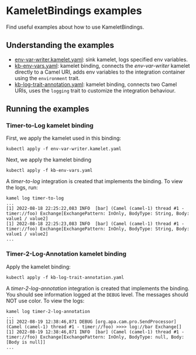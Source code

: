 # KameletBindings examples

Find useful examples about how to use KameletBindings.

## Understanding the examples
- [env-var-writer.kamelet.yaml](./env-var-writer.kamelet.yaml): sink kamelet, logs specified env variables.
- [kb-env-vars.yaml](./kb-env-vars.yaml): kamelet binding, connects the _env-var-writer_ kamelet directly to a Camel URI, adds env variables to the integration container using the `environment` trait.
- [kb-log-trait-annotation.yaml](./kb-log-trait-annotation.yaml): kamelet binding, connects two Camel URIs, uses the `logging` trait to customize the integration behaviour.

## Running the examples
### Timer-to-Log kamelet binding
First, we apply the kamelet used in this binding:
```
kubectl apply -f env-var-writer.kamelet.yaml
```

Next, we apply the kamelet binding
```
kubectl apply -f kb-env-vars.yaml
```
A _timer-to-log_ integration is created that implements the binding. To view the logs, run:
```
kamel log timer-to-log
...
[1] 2022-08-18 22:25:22,083 INFO  [bar] (Camel (camel-1) thread #1 - timer://foo) Exchange[ExchangePattern: InOnly, BodyType: String, Body: value1 / value2]
[1] 2022-08-18 22:25:23,083 INFO  [bar] (Camel (camel-1) thread #1 - timer://foo) Exchange[ExchangePattern: InOnly, BodyType: String, Body: value1 / value2]
...
```

### Timer-2-Log-Annotation kamelet binding
Apply the kamelet binding:
```
kubectl apply -f kb-log-trait-annotation.yaml
```
A _timer-2-log-annotation_ integration is created that implements the binding. You should see information logged at the `DEBUG` level. The messages should NOT use color. To view the logs:
```
kamel log timer-2-log-annotation
...
[1] 2022-08-19 12:38:46,871 DEBUG [org.apa.cam.pro.SendProcessor] (Camel (camel-1) thread #1 - timer://foo) >>>> log://bar Exchange[]
[1] 2022-08-19 12:38:46,871 INFO  [bar] (Camel (camel-1) thread #1 - timer://foo) Exchange[ExchangePattern: InOnly, BodyType: null, Body: [Body is null]]
...
```
